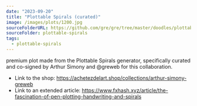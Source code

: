 ```yaml
---
date: "2023-09-20"
title: "Plottable Spirals (curated)"
image: /images/plots/1200.jpg
sourceFolderURL: https://github.com/gre/gre/tree/master/doodles/plottable-spirals
sourceFolder: plottable-spirals
tags:
  - plottable-spirals
---
```


premium plot made from the Plottable Spirals generator, specifically curated and co-signed by Arthur Simony and @greweb for this collaboration.

- Link to the shop: https://achetezdelart.shop/collections/arthur-simony-greweb
- Link to an extended article: https://www.fxhash.xyz/article/the-fascination-of-pen-plotting-handwriting-and-spirals